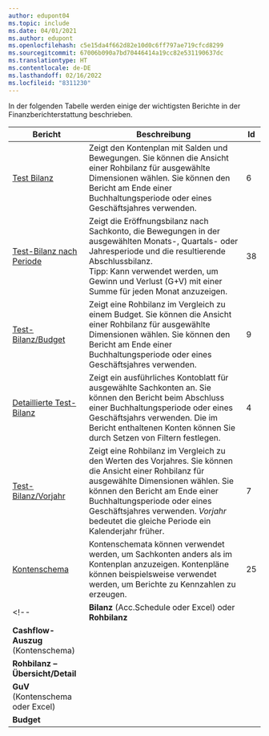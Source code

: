 ```yaml
---
author: edupont04
ms.topic: include
ms.date: 04/01/2021
ms.author: edupont
ms.openlocfilehash: c5e15da4f662d82e10d0c6ff797ae719cfcd8299
ms.sourcegitcommit: 67006b090a7bd70446414a19cc82e531190637dc
ms.translationtype: HT
ms.contentlocale: de-DE
ms.lasthandoff: 02/16/2022
ms.locfileid: "8311230"
---
```

In der folgenden Tabelle werden einige der wichtigsten Berichte in der Finanzberichterstattung beschrieben.

| Bericht | Beschreibung | Id | 
|--|--|--|
| [Test Bilanz](https://businesscentral.dynamics.com?report=6) | Zeigt den Kontenplan mit Salden und Bewegungen. Sie können die Ansicht einer Rohbilanz für ausgewählte Dimensionen wählen. Sie können den Bericht am Ende einer Buchhaltungsperiode oder eines Geschäftsjahres verwenden. | 6 |
| [Test-Bilanz nach Periode](https://businesscentral.dynamics.com?report=38) | Zeigt die Eröffnungsbilanz nach Sachkonto, die Bewegungen in der ausgewählten Monats-, Quartals- oder Jahresperiode und die resultierende Abschlussbilanz. <br>Tipp: Kann verwendet werden, um Gewinn und Verlust (G+V) mit einer Summe für jeden Monat anzuzeigen.| 38 |
| [Test-Bilanz/Budget](https://businesscentral.dynamics.com?report=9) | Zeigt eine Rohbilanz im Vergleich zu einem Budget. Sie können die Ansicht einer Rohbilanz für ausgewählte Dimensionen wählen. Sie können den Bericht am Ende einer Buchhaltungsperiode oder eines Geschäftsjahres verwenden. | 9 |
| [Detaillierte Test-Bilanz](https://businesscentral.dynamics.com?report=4) | Zeigt ein ausführliches Kontoblatt für ausgewählte Sachkonten an. Sie können den Bericht beim Abschluss einer Buchhaltungsperiode oder eines Geschäftsjahrs verwenden. Die im Bericht enthaltenen Konten können Sie durch Setzen von Filtern festlegen. | 4 |
| [Test-Bilanz/Vorjahr](https://businesscentral.dynamics.com?report=7) | Zeigt eine Rohbilanz im Vergleich zu den Werten des Vorjahres. Sie können die Ansicht einer Rohbilanz für ausgewählte Dimensionen wählen. Sie können den Bericht am Ende einer Buchhaltungsperiode oder eines Geschäftsjahres verwenden. *Vorjahr* bedeutet die gleiche Periode ein Kalenderjahr früher. | 7 | 
| [Kontenschema](https://businesscentral.dynamics.com?report=25) | Kontenschemata können verwendet werden, um Sachkonten anders als im Kontenplan anzuzeigen. Kontenpläne können beispielsweise verwendet werden, um Berichte zu Kennzahlen zu erzeugen. | 25 |
<!-- | **Bilanz** (Acc.Schedule oder Excel) oder **Rohbilanz** |  |  |
| **Cashflow-Auszug** (Kontenschema) |  |  |
| **Rohbilanz – Übersicht/Detail** |  |  |
| **GuV** (Kontenschema oder Excel) |  |  |
| **Budget** |  |  | -->